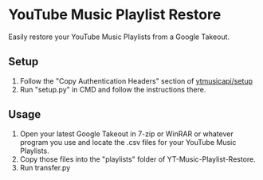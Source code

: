 # YouTube Music Playlist Restore
Easily restore your YouTube Music Playlists from a Google Takeout.

## Setup
1. Follow the "Copy Authentication Headers" section of [ytmusicapi/setup](https://ytmusicapi.readthedocs.io/en/latest/setup.html)
2. Run "setup.py" in CMD and follow the instructions there.

## Usage
1. Open your latest Google Takeout in 7-zip or WinRAR or whatever program you use and locate the .csv files for your YouTube Music Playlists.
2. Copy those files into the "playlists" folder of YT-Music-Playlist-Restore.
3. Run transfer.py
